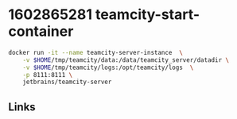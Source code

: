 # 1602865281 teamcity-start-container

```bash
docker run -it --name teamcity-server-instance  \
    -v $HOME/tmp/teamcity/data:/data/teamcity_server/datadir \
    -v $HOME/tmp/teamcity/logs:/opt/teamcity/logs  \
    -p 8111:8111 \
    jetbrains/teamcity-server
```

## Links
